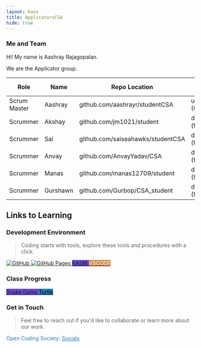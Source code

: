 ```yaml
---
layout: base
title: ApplicatorsCSA
hide: true
---
```


### Me and Team

Hi! My name is Aashray Rajagopalan.

We are the Applicator group.


| Role         | Name     | Repo Location                       | Stream                | Repo Name |
|--------------|----------|-------------------------------------|-----------------------|-----------|
| Scrum Master | Aashray  | github.com/aashrayr/studentCSA      | upstream (OCS fork)     | student1  |
| Scrummer     | Akshay   | github.com/jm1021/student           | downstream (fork)   | student1  |
| Scrummer     | Sai      | github.com/saiseahawks/studentCSA   | downstream (fork)     | student1  |
| Scrummer     | Anvay    | github.com/AnvayYadav/CSA           | downstream (fork)     | student1  |
| Scrummer     | Manas    | github.com/manas12709/student       | downstream (fork)     | student1  |
| Scrummer     | Gurshawn | github.com/Gurbop/CSA_student       | downstream (fork)     | student1  |




## Links to Learning

### Development Environment

> Coding starts with tools, explore these tools and procedures with a click.

<a href="https://github.com/Open-Coding-Society/student">
    <img src="https://img.shields.io/badge/GitHub-181717?logo=github&logoColor=white" alt="GitHub">
</a>
<a href="https://open-coding-society.github.io/student">
    <img src="https://img.shields.io/badge/GitHub%20Pages-327FC7?logo=github&logoColor=white" alt="GitHub Pages">
</a>
<a href="https://kasm.opencodingsociety.com/" class="button small" style="background-color: #6b4bd3ff">
    KASM
</a>
<a href="https://vscode.dev/" class="button small" style="background-color: #d38a4bff">
    <span style="color: #FFFFFF">VSCODE</span>
</a>

<br>

### Class Progress

<a href="{{site.baseurl}}/snake" class="button small" style="background-color: #6b4bd3ff">
    Snake Game
</a>
<a href="{{site.baseurl}}/turtle" class="button small" style="background-color: #2A7DB1">
    <span style="color: #000000">Turtle</span>
</a>

<br>

<!-- Contact Section -->
### Get in Touch

> Feel free to reach out if you'd like to collaborate or learn more about our work.

<p style="color: #2A7DB1;">Open Coding Society: <a href="https://opencodingsociety.com" style="color: #2A7DB1; text-decoration: underline;">Socials</a></p>

